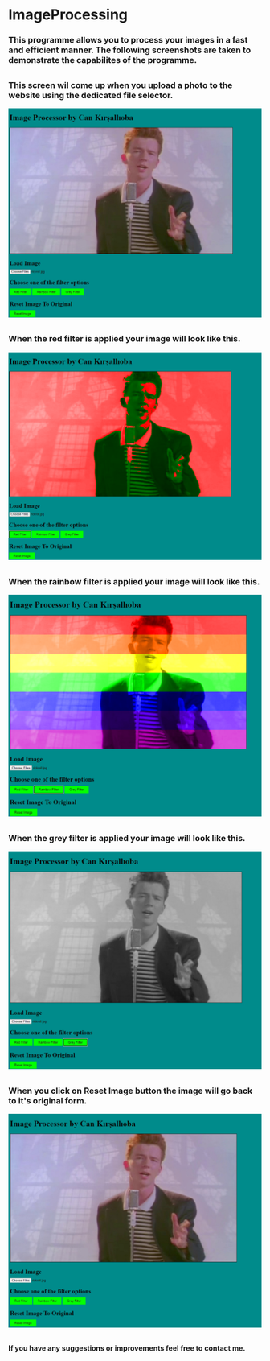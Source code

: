 # ImageProcessing
### This programme allows you to process your images in a fast and efficient manner. The following screenshots are taken to demonstrate the capabilites of the programme.

##

### This screen wil come up when you upload a photo to the website using the dedicated file selector.

![start](https://github.com/CanKirsallioba/ImageProcessing/blob/master/examples/choose_image.png?raw=true)

##

### When the red filter is applied your image will look like this.

![redfilter](https://github.com/CanKirsallioba/ImageProcessing/blob/master/examples/red_filter.png?raw=true)

##

### When the rainbow filter is applied your image will look like this.

![rainbowfilter](https://github.com/CanKirsallioba/ImageProcessing/blob/master/examples/rainbow_filter.png?raw=true)

##

### When the grey filter is applied your image will look like this.

![greyfilter](https://github.com/CanKirsallioba/ImageProcessing/blob/master/examples/grey_filter.png?raw=true)

##

### When you click on Reset Image button the image will go back to it's original form.

![reset](https://github.com/CanKirsallioba/ImageProcessing/blob/master/examples/reset_image.png?raw=true)

##

#### If you have any suggestions or improvements feel free to contact me. 
